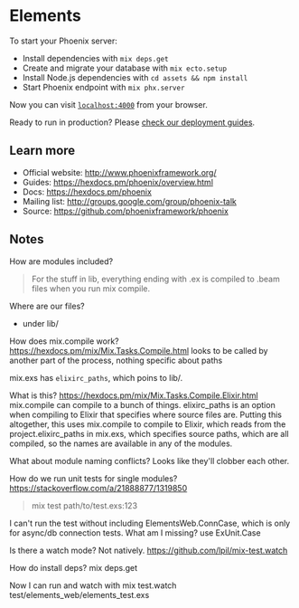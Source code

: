 # Elements

To start your Phoenix server:

  * Install dependencies with `mix deps.get`
  * Create and migrate your database with `mix ecto.setup`
  * Install Node.js dependencies with `cd assets && npm install`
  * Start Phoenix endpoint with `mix phx.server`

Now you can visit [`localhost:4000`](http://localhost:4000) from your browser.

Ready to run in production? Please [check our deployment guides](https://hexdocs.pm/phoenix/deployment.html).

## Learn more

  * Official website: http://www.phoenixframework.org/
  * Guides: https://hexdocs.pm/phoenix/overview.html
  * Docs: https://hexdocs.pm/phoenix
  * Mailing list: http://groups.google.com/group/phoenix-talk
  * Source: https://github.com/phoenixframework/phoenix

## Notes

How are modules included?
> For the stuff in lib, everything ending with .ex is compiled to .beam files
> when you run mix compile.

Where are our files?
* under lib/

How does mix.compile work?
  https://hexdocs.pm/mix/Mix.Tasks.Compile.html
  looks to be called by another part of the process, nothing specific about
  paths

  mix.exs has `elixirc_paths`, which poins to lib/.

  What is this?
    https://hexdocs.pm/mix/Mix.Tasks.Compile.Elixir.html
    mix.compile can compile to a bunch of things.  elixirc_paths is an option
    when compiling to Elixir that specifies where source files are.  Putting
    this altogether, this uses mix.compile to compile to Elixir, which reads
    from the project.elixirc_paths in mix.exs, which specifies source paths,
    which are all compiled, so the names are available in any of the modules.

What about module naming conflicts?
  Looks like they'll clobber each other.

How do we run unit tests for single modules?
  https://stackoverflow.com/a/21888877/1319850

  > mix test path/to/test.exs:123

I can't run the test without including ElementsWeb.ConnCase, which is only for
async/db connection tests.  What am I missing?
  use ExUnit.Case

Is there a watch mode?
  Not natively.  https://github.com/lpil/mix-test.watch

How do install deps?
  mix deps.get

  Now I can run and watch with
    mix test.watch test/elements_web/elements_test.exs

